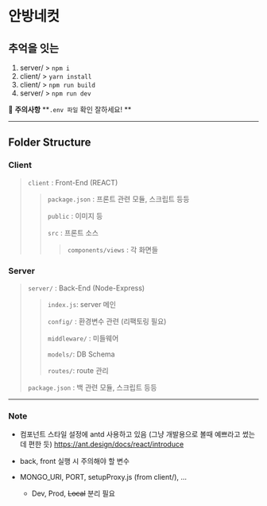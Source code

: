 # 안방네컷
## 추억을 잇는 
1. server/ > `npm i`
2. client/ > `yarn install`
3. client/ > `npm run build`
4. server/ > `npm run dev`

📌 **주의사항**
**`.env 파일` 확인 잘하세요! **

<hr>

## Folder Structure
### Client
> `client` : Front-End (REACT)
>
>> `package.json` : 프론트 관련 모듈, 스크립트 등등
>>
>> `public` : 이미지 등
>>
>> `src` : 프론트 소스
>>
>>> `components/views` : 각 화면들

### Server
> `server/` : Back-End (Node-Express)
>>
>>`index.js`: server 메인
>>
>>`config/` : 환경변수 관련 (리팩토링 필요)
>>
>>`middleware/` : 미들웨어
>>
>>`models/`: DB Schema
>>
>>`routes/`: route 관리
>
> `package.json` : 백 관련 모듈, 스크립트 등등

<hr>

### Note

* 컴포넌트 스타일 설정에 antd 사용하고 있음 (그냥 개발용으로 볼때 예쁘라고 썼는데 편한 듯)
  https://ant.design/docs/react/introduce

* back, front 실행 시 주의해야 할 변수
* MONGO_URI, PORT, setupProxy.js (from client/), ...
  * Dev, Prod, ~~Local~~ 분리 필요

